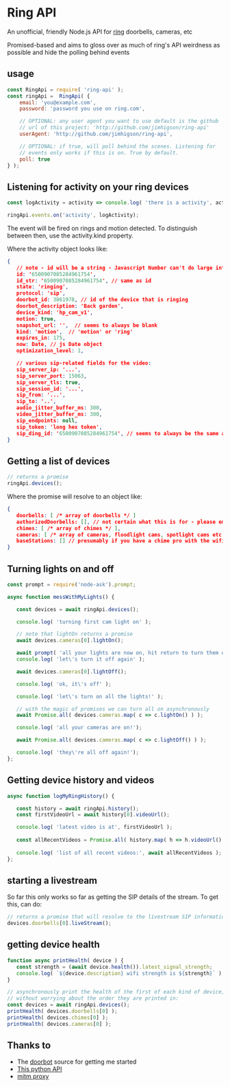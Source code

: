 
Ring API
===

An unofficial, friendly Node.js API for [ring](http://ring.com) doorbells, cameras, etc

Promised-based and aims to gloss over as much of ring's API weirdness as possible and hide the polling behind
events

usage
---

```js
const RingApi = require( 'ring-api' );
const ringApi =  RingApi( {
    email: 'you@example.com',
    password: 'password you use on ring.com',

    // OPTIONAL: any user agent you want to use default is the github
    // url of this project: 'http://github.com/jimhigson/ring-api'
    userAgent: 'http://github.com/jimhigson/ring-api',

    // OPTIONAL: if true, will poll behind the scenes. Listening for
    // events only works if this is on. True by default.
    poll: true
} );
```

Listening for activity on your ring devices
---

```js
const logActivity = activity => console.log( 'there is a activity', activity );

ringApi.events.on('activity', logActivity);
```

The event will be fired on rings and motion detected. To distinguish between then, use the activity.kind
property.

Where the activity object looks like:

```json
{
   // note - id will be a string - Javascript Number can't do large integers
   id: '6500907085284961754',
   id_str: '6500907085284961754', // same as id
   state: 'ringing',
   protocol: 'sip',
   doorbot_id: 3861978, // id of the device that is ringing
   doorbot_description: 'Back garden',
   device_kind: 'hp_cam_v1',
   motion: true,
   snapshot_url: '',  // seems to always be blank
   kind: 'motion',  // 'motion' or 'ring'
   expires_in: 175,
   now: Date, // js Date object
   optimization_level: 1,

   // various sip-related fields for the video:
   sip_server_ip: '...',
   sip_server_port: 15063,
   sip_server_tls: true,
   sip_session_id: '...',
   sip_from: '...',
   sip_to: '..',
   audio_jitter_buffer_ms: 300,
   video_jitter_buffer_ms: 300,
   sip_endpoints: null,
   sip_token: 'long hex token',
   sip_ding_id: '6500907085284961754', // seems to always be the same as the id
}
```

Getting a list of devices
------------

```js
// returns a promise
ringApi.devices();
```

Where the promise will resolve to an object like:

```json
{
   doorbells: [ /* array of doorbells */ ]
   authorizedDoorbells: [], // not certain what this is for - please email if you know
   chimes: [ /* array of chimes */ ],
   cameras: [ /* array of cameras, floodlight cams, spotlight cams etc */ ] ],
   baseStations: [] // presumably if you have a chime pro with the wifi hotspot built in?
}
```

Turning lights on and off
----------------

```js
const prompt = require('node-ask').prompt;

async function messWithMyLights() {

   const devices = await ringApi.devices();

   console.log( 'turning first cam light on' );

   // note that lightOn returns a promise
   await devices.cameras[0].lightOn();

   await prompt( 'all your lights are now on, hit return to turn them off' ); 
   console.log( 'let\'s turn it off again' );

   await devices.cameras[0].lightOff();

   console.log( 'ok, it\'s off' );

   console.log( 'let\'s turn on all the lights!' );

   // with the magic of promises we can turn all on asynchronously
   await Promise.all( devices.cameras.map( c => c.lightOn() ) );

   console.log( 'all your cameras are on!');

   await Promise.all( devices.cameras.map( c => c.lightOff() ) );

   console.log( 'they\'re all off again!');
};
```

Getting device history and videos
-----------

```js
async function logMyRingHistory() {

   const history = await ringApi.history();
   const firstVideoUrl = await history[0].videoUrl();

   console.log( 'latest video is at', firstVideoUrl );
   
   const allRecentVideos = Promise.all( history.map( h => h.videoUrl() ) );
   
   console.log( 'list of all recent videos:', await allRecentVideos );   
};
```

starting a livestream
--------------------

So far this only works so far as getting the SIP details of the stream. To get this, can do:
```js
// returns a promise that will resolve to the livestream SIP information:
devices.doorbells[0].liveStream();
```


getting device health
---------------------

```js
function async printHealth( device ) {
   const strength = (await device.health()).latest_signal_strength;
   console.log( `${device.description} wifi strength is ${strength}` );
}

// asynchronously print the health of the first of each kind of device,
// without worrying about the order they are printed in:
const devices = await ringApi.devices();
printHealth( devices.doorbells[0] );
printHealth( devices.chimes[0] );
printHealth( devices.cameras[0] );
```

Thanks to
-----

* The [doorbot](https://github.com/davglass/doorbot) source for getting me started
* [This python API](https://github.com/tchellomello/python-ring-doorbell)
* [mitm proxy](https://mitmproxy.org)

